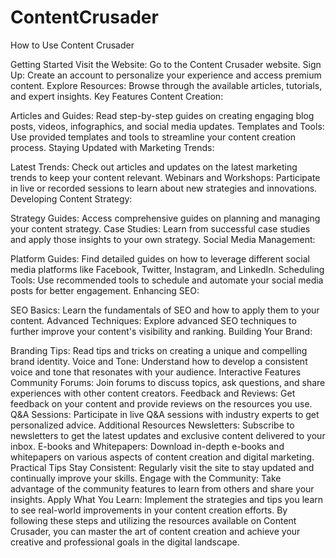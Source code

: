 # ContentCrusader
How to Use Content Crusader

Getting Started
Visit the Website: Go to the Content Crusader website.
Sign Up: Create an account to personalize your experience and access premium content.
Explore Resources: Browse through the available articles, tutorials, and expert insights.
Key Features
Content Creation:

Articles and Guides: Read step-by-step guides on creating engaging blog posts, videos, infographics, and social media updates.
Templates and Tools: Use provided templates and tools to streamline your content creation process.
Staying Updated with Marketing Trends:

Latest Trends: Check out articles and updates on the latest marketing trends to keep your content relevant.
Webinars and Workshops: Participate in live or recorded sessions to learn about new strategies and innovations.
Developing Content Strategy:

Strategy Guides: Access comprehensive guides on planning and managing your content strategy.
Case Studies: Learn from successful case studies and apply those insights to your own strategy.
Social Media Management:

Platform Guides: Find detailed guides on how to leverage different social media platforms like Facebook, Twitter, Instagram, and LinkedIn.
Scheduling Tools: Use recommended tools to schedule and automate your social media posts for better engagement.
Enhancing SEO:

SEO Basics: Learn the fundamentals of SEO and how to apply them to your content.
Advanced Techniques: Explore advanced SEO techniques to further improve your content's visibility and ranking.
Building Your Brand:

Branding Tips: Read tips and tricks on creating a unique and compelling brand identity.
Voice and Tone: Understand how to develop a consistent voice and tone that resonates with your audience.
Interactive Features
Community Forums: Join forums to discuss topics, ask questions, and share experiences with other content creators.
Feedback and Reviews: Get feedback on your content and provide reviews on the resources you use.
Q&A Sessions: Participate in live Q&A sessions with industry experts to get personalized advice.
Additional Resources
Newsletters: Subscribe to newsletters to get the latest updates and exclusive content delivered to your inbox.
E-books and Whitepapers: Download in-depth e-books and whitepapers on various aspects of content creation and digital marketing.
Practical Tips
Stay Consistent: Regularly visit the site to stay updated and continually improve your skills.
Engage with the Community: Take advantage of the community features to learn from others and share your insights.
Apply What You Learn: Implement the strategies and tips you learn to see real-world improvements in your content creation efforts.
By following these steps and utilizing the resources available on Content Crusader, you can master the art of content creation and achieve your creative and professional goals in the digital landscape.
